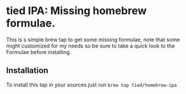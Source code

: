 # tied IPA: Missing homebrew formulae.

This is s simple brew tap to get some missing formulae, note that some might customized for my needs so be sure to take a quick look to the Formulae before installing.

## Installation

To install this tap in your sources just run `brew tap tied/homebrew-ipa`
